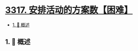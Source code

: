 # [3317. 安排活动的方案数【困难】](https://github.com/Tdahuyou/TNotes.leetcode/tree/main/notes/3317.%20%E5%AE%89%E6%8E%92%E6%B4%BB%E5%8A%A8%E7%9A%84%E6%96%B9%E6%A1%88%E6%95%B0%E3%80%90%E5%9B%B0%E9%9A%BE%E3%80%91)

<!-- region:toc -->

- [1. 📝 概述](#1--概述)

<!-- endregion:toc -->

## 1. 📝 概述

